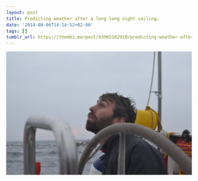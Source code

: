 ```yaml
---
layout: post
title: Predicting weather after a long long night sailing…
date: '2014-08-06T14:14:52+02:00'
tags: []
tumblr_url: https://thembi.me/post/93965102920/predicting-weather-after-a-long-long-night
---
```

 ![](/files/tumblr_n9vwos5huu1tq106bo1_1280.jpg)  
